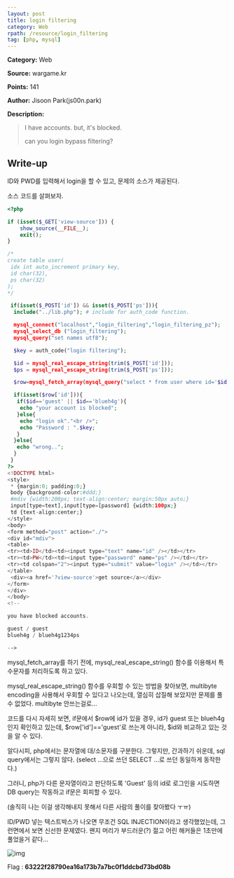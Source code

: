 ```yaml
---
layout: post
title: login filtering
category: Web
rpath: /resource/login_filtering
tag: [php, mysql] 
---
```


**Category:** Web

**Source:** wargame.kr

**Points:** 141

**Author:** Jisoon Park(js00n.park)

**Description:** 

> I have accounts. but, it's blocked.
>
> can you login bypass filtering?

## Write-up

ID와 PWD를 입력해서 login을 할 수 있고, 문제의 소스가 제공된다.

소스 코드를 살펴보자.

```php
<?php

if (isset($_GET['view-source'])) {
    show_source(__FILE__);
    exit();
}

/*
create table user(
 idx int auto_increment primary key,
 id char(32),
 ps char(32)
);
*/

 if(isset($_POST['id']) && isset($_POST['ps'])){
  include("../lib.php"); # include for auth_code function.

  mysql_connect("localhost","login_filtering","login_filtering_pz");
  mysql_select_db ("login_filtering");
  mysql_query("set names utf8");

  $key = auth_code("login filtering");

  $id = mysql_real_escape_string(trim($_POST['id']));
  $ps = mysql_real_escape_string(trim($_POST['ps']));

  $row=mysql_fetch_array(mysql_query("select * from user where id='$id' and ps=md5('$ps')"));

  if(isset($row['id'])){
   if($id=='guest' || $id=='blueh4g'){
    echo "your account is blocked";
   }else{
    echo "login ok"."<br />";
    echo "Password : ".$key;
   }
  }else{
   echo "wrong..";
  }
 }
?>
<!DOCTYPE html>
<style>
 * {margin:0; padding:0;}
 body {background-color:#ddd;}
 #mdiv {width:200px; text-align:center; margin:50px auto;}
 input[type=text],input[type=[password] {width:100px;}
 td {text-align:center;}
</style>
<body>
<form method="post" action="./">
<div id="mdiv">
<table>
<tr><td>ID</td><td><input type="text" name="id" /></td></tr>
<tr><td>PW</td><td><input type="password" name="ps" /></td></tr>
<tr><td colspan="2"><input type="submit" value="login" /></td></tr>
</table>
 <div><a href='?view-source'>get source</a></div>
</form>
</div>
</body>
<!--

you have blocked accounts.

guest / guest
blueh4g / blueh4g1234ps

-->
```

mysql_fetch_array를 하기 전에, mysql_real_escape_string() 함수를 이용해서 특수문자를 처리하도록 하고 있다.

mysql_real_escape_string() 함수를 우회할 수 있는 방법을 찾아보면, multibyte encoding을 사용해서 우회할 수 있다고 나오는데, 열심히 삽질해 보았지만 문제를 풀 수 없었다. multibyte 안쓰는걸로...

코드를 다시 자세히 보면, if문에서 $row에 id가 있을 경우, id가 guest 또는 blueh4g인지 확인하고 있는데, $row['id']=='guest'로 쓰는게 아니라, $id와 비교하고 있는 것을 알 수 있다.

알다시피, php에서는 문자열에 대/소문자를 구분한다. 그렇지만, 간과하기 쉬운데, sql query에서는 그렇지 않다. (select ...으로 쓰던 SELECT ...로 쓰던 동일하게 동작한다.)

그러니, php가 다른 문자열이라고 판단하도록 'Guest' 등의 id로 로그인을 시도하면 DB query는 작동하고 if문은 회피할 수 있다.

(솔직히 나는 이걸 생각해내지 못해서 다른 사람의 풀이를 찾아봤다 ㅜㅠ)

ID/PWD 넣는 텍스트박스가 나오면 무조건 SQL INJECTION이라고 생각했었는데, 그런면에서 보면 신선한 문제였다. 왠지 머리가 부드러운(?) 젊고 어린 해커들은 1초만에 풀었을거 같다...

![img]({{page.rpath|prepend:site.baseurl}}/flag.png)

Flag : **63222f28790ea16a173b7a7bc0f1ddcbd73bd08b**
